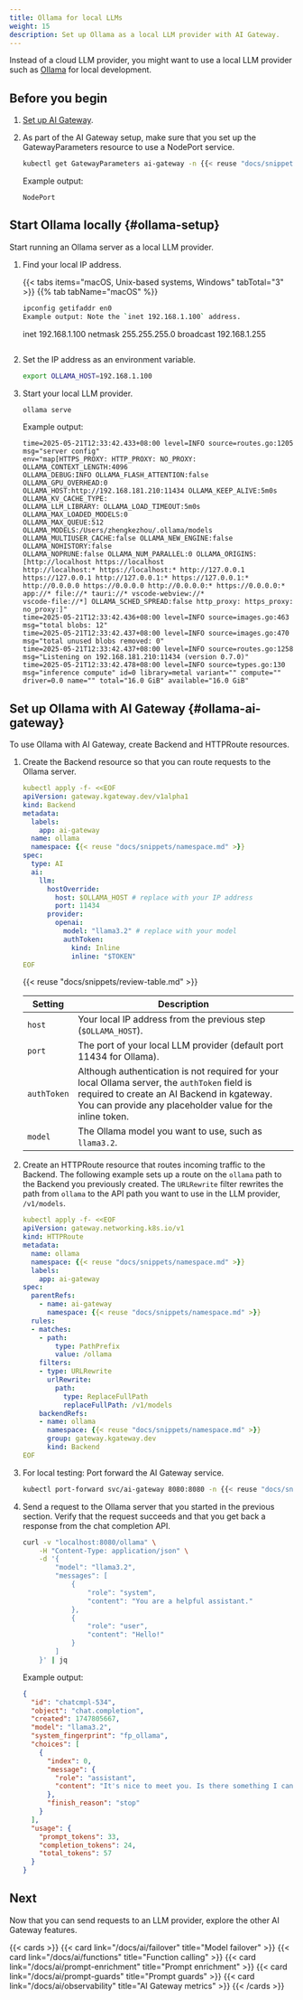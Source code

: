 ```yaml
---
title: Ollama for local LLMs
weight: 15
description: Set up Ollama as a local LLM provider with AI Gateway.
---
```


Instead of a cloud LLM provider, you might want to use a local LLM provider such as [Ollama](https://ollama.com/) for local development. 

## Before you begin

1. [Set up AI Gateway](/docs/ai/setup/).

2. As part of the AI Gateway setup, make sure that you set up the GatewayParameters resource to use a NodePort service.
   
   ```sh
   kubectl get GatewayParameters ai-gateway -n {{< reuse "docs/snippets/namespace.md" >}} -o jsonpath='{.items[*].spec.kube.service.type}'
   ```

   Example output:

   ```
   NodePort
   ```

## Start Ollama locally {#ollama-setup}

Start running an Ollama server as a local LLM provider.

1. Find your local IP address.

   {{< tabs items="macOS, Unix-based systems, Windows" tabTotal="3" >}}
   {{% tab tabName="macOS" %}}
   ```sh
   ipconfig getifaddr en0
   Example output: Note the `inet 192.168.1.100` address.

   ```
   inet 192.168.1.100 netmask 255.255.255.0 broadcast 192.168.1.255
   ```

2. Set the IP address as an environment variable.

   ```sh
   export OLLAMA_HOST=192.168.1.100
   ```

3. Start your local LLM provider.

   ```sh
   ollama serve
   ```

   Example output:

   ```text
   time=2025-05-21T12:33:42.433+08:00 level=INFO source=routes.go:1205 msg="server config"
   env="map[HTTPS_PROXY: HTTP_PROXY: NO_PROXY: OLLAMA_CONTEXT_LENGTH:4096
   OLLAMA_DEBUG:INFO OLLAMA_FLASH_ATTENTION:false OLLAMA_GPU_OVERHEAD:0
   OLLAMA_HOST:http://192.168.181.210:11434 OLLAMA_KEEP_ALIVE:5m0s OLLAMA_KV_CACHE_TYPE:
   OLLAMA_LLM_LIBRARY: OLLAMA_LOAD_TIMEOUT:5m0s OLLAMA_MAX_LOADED_MODELS:0
   OLLAMA_MAX_QUEUE:512 OLLAMA_MODELS:/Users/zhengkezhou/.ollama/models
   OLLAMA_MULTIUSER_CACHE:false OLLAMA_NEW_ENGINE:false OLLAMA_NOHISTORY:false
   OLLAMA_NOPRUNE:false OLLAMA_NUM_PARALLEL:0 OLLAMA_ORIGINS:[http://localhost https://localhost
   http://localhost:* https://localhost:* http://127.0.0.1 https://127.0.0.1 http://127.0.0.1:* https://127.0.0.1:*
   http://0.0.0.0 https://0.0.0.0 http://0.0.0.0:* https://0.0.0.0:* app://* file://* tauri://* vscode-webview://*
   vscode-file://*] OLLAMA_SCHED_SPREAD:false http_proxy: https_proxy: no_proxy:]"
   time=2025-05-21T12:33:42.436+08:00 level=INFO source=images.go:463 msg="total blobs: 12"
   time=2025-05-21T12:33:42.437+08:00 level=INFO source=images.go:470 msg="total unused blobs removed: 0"
   time=2025-05-21T12:33:42.437+08:00 level=INFO source=routes.go:1258 msg="Listening on 192.168.181.210:11434 (version 0.7.0)"
   time=2025-05-21T12:33:42.478+08:00 level=INFO source=types.go:130 msg="inference compute" id=0 library=metal variant="" compute="" driver=0.0 name="" total="16.0 GiB" available="16.0 GiB"
   ```

## Set up Ollama with AI Gateway {#ollama-ai-gateway}

To use Ollama with AI Gateway, create Backend and HTTPRoute resources.

1. Create the Backend resource so that you can route requests to the Ollama server.

   ```yaml
   kubectl apply -f- <<EOF
   apiVersion: gateway.kgateway.dev/v1alpha1
   kind: Backend
   metadata:
     labels:
       app: ai-gateway
     name: ollama
     namespace: {{< reuse "docs/snippets/namespace.md" >}}
   spec:
     type: AI
     ai:
       llm:
         hostOverride:
           host: $OLLAMA_HOST # replace with your IP address
           port: 11434
         provider:
           openai:
             model: "llama3.2" # replace with your model
             authToken:
               kind: Inline
               inline: "$TOKEN"
   EOF
   ```
   
   {{< reuse "docs/snippets/review-table.md" >}}

   | Setting | Description |
   |---------|-------------|
   | `host` | Your local IP address from the previous step (`$OLLAMA_HOST`). |
   | `port` | The port of your local LLM provider (default port 11434 for Ollama). |
   | `authToken` | Although authentication is not required for your local Ollama server, the `authToken` field is required to create an AI Backend in kgateway. You can provide any placeholder value for the inline token. |
   | `model` | The Ollama model you want to use, such as `llama3.2`. |

2. Create an HTTPRoute resource that routes incoming traffic to the Backend. The following example sets up a route on the `ollama` path to the Backend you previously created. The `URLRewrite` filter rewrites the path from `ollama` to the API path you want to use in the LLM provider, `/v1/models`.

   ```yaml
   kubectl apply -f- <<EOF
   apiVersion: gateway.networking.k8s.io/v1
   kind: HTTPRoute
   metadata:
     name: ollama
     namespace: {{< reuse "docs/snippets/namespace.md" >}}
     labels:
       app: ai-gateway
   spec:
     parentRefs:
       - name: ai-gateway
         namespace: {{< reuse "docs/snippets/namespace.md" >}}
     rules:
     - matches:
       - path:
           type: PathPrefix
           value: /ollama
       filters:
       - type: URLRewrite
         urlRewrite:
           path:
             type: ReplaceFullPath
             replaceFullPath: /v1/models
       backendRefs:
       - name: ollama
         namespace: {{< reuse "docs/snippets/namespace.md" >}}
         group: gateway.kgateway.dev
         kind: Backend
   EOF
   ```

3. For local testing: Port forward the AI Gateway service.

   ```sh
   kubectl port-forward svc/ai-gateway 8080:8080 -n {{< reuse "docs/snippets/namespace.md" >}}
   ``` 

4. Send a request to the Ollama server that you started in the previous section. Verify that the request succeeds and that you get back a response from the chat completion API.

    ```bash
    curl -v "localhost:8080/ollama" \
        -H "Content-Type: application/json" \
        -d '{
            "model": "llama3.2",
            "messages": [
                {
                    "role": "system",
                    "content": "You are a helpful assistant."
                },
                {
                    "role": "user",
                    "content": "Hello!"
                }
            ]
        }' | jq
    ```

    Example output:

    ```json
    {
      "id": "chatcmpl-534",
      "object": "chat.completion",
      "created": 1747805667,
      "model": "llama3.2",
      "system_fingerprint": "fp_ollama",
      "choices": [
        {
          "index": 0,
          "message": {
            "role": "assistant",
            "content": "It's nice to meet you. Is there something I can help you with, or would you like to chat?"
          },
          "finish_reason": "stop"
        }
      ],
      "usage": {
        "prompt_tokens": 33,
        "completion_tokens": 24,
        "total_tokens": 57
      }
    }
    ```

## Next

Now that you can send requests to an LLM provider, explore the other AI Gateway features.

{{< cards >}}
  {{< card link="/docs/ai/failover" title="Model failover" >}}
  {{< card link="/docs/ai/functions" title="Function calling" >}}
  {{< card link="/docs/ai/prompt-enrichment" title="Prompt enrichment" >}}
  {{< card link="/docs/ai/prompt-guards" title="Prompt guards" >}}
  {{< card link="/docs/ai/observability" title="AI Gateway metrics" >}}
{{< /cards >}}